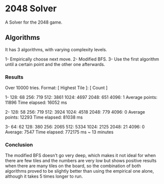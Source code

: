 # 2048 Solver

A Solver for the 2048 game.

## Algorithms

It has 3 algorithms, with varying complexity levels.

1- Empirically choose next move.
2- Modified BFS.
3- Use the first algorithm until a certain point and the other one afterwards.

### Results
Over 10000 tries.
Format: [ Highest Tile ]: [ Count ]

1- 
128: 68
256: 719
512: 3861
1024: 4697
2048: 651
4096: 1
Average points: 11896
Time elapsed: 16052 ms

2-
128: 58
256: 719
512: 3924
1024: 4518
2048: 779
4096: 0
Average points: 12293
Time elapsed: 81038 ms

3-
64: 62
128: 380
256: 2065
512: 5334
1024: 2125
2048: 21
4096: 0
Average: 7547
Time elapsed: 772175 ms ~ 13 minutes

### Conclusion
The modified BFS doesn't go very deep, which makes it not ideal for when there are few tiles and the numbers are very low but shows positive results when there are many tiles on the board, so the combination of both algorithms proved to be slightly better than using the empirical one alone, although it takes 5 times longer to run.
